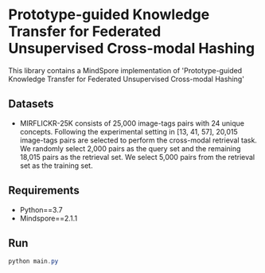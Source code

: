 # Prototype-guided Knowledge Transfer for Federated Unsupervised Cross-modal Hashing

This library contains a MindSpore implementation of 'Prototype-guided Knowledge Transfer for Federated Unsupervised Cross-modal Hashing'

## Datasets

* MIRFLICKR-25K consists of 25,000 image-tags pairs with 24 unique concepts. Following the experimental setting in [13, 41, 57], 20,015 image-tags pairs are selected to perform the cross-modal retrieval task. We randomly select 2,000 pairs as the query set and the remaining 18,015 pairs as the retrieval set. We select 5,000 pairs from the retrieval set as the training set.

## Requirements

* Python==3.7
* Mindspore==2.1.1

## Run

```powershell
python main.py 
```

